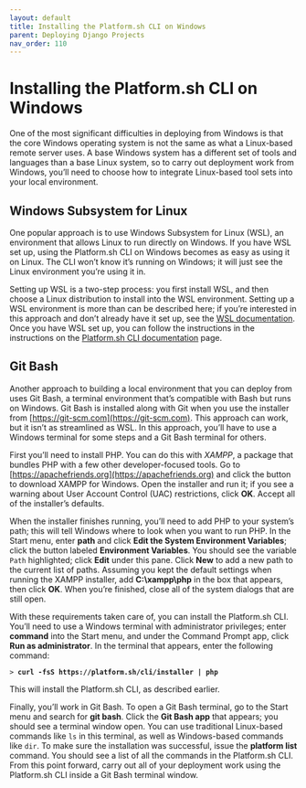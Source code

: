```yaml
---
layout: default
title: Installing the Platform.sh CLI on Windows
parent: Deploying Django Projects
nav_order: 110
---
```


# Installing the Platform.sh CLI on Windows

One of the most significant difficulties in deploying from Windows is that the core Windows operating system is not the same as what a Linux-based remote server uses. A base Windows system has a different set of tools and languages than a base Linux system, so to carry out deployment work from Windows, you’ll need to choose how to integrate Linux-based tool sets into your local environment.

## Windows Subsystem for Linux

One popular approach is to use Windows Subsystem for Linux (WSL), an environment that allows Linux to run directly on Windows. If you have WSL set up, using the Platform.sh CLI on Windows becomes as easy as using it on Linux. The CLI won’t know it’s running on Windows; it will just see the Linux environment you’re using it in.

Setting up WSL is a two-step process: you first install WSL, and then choose a Linux distribution to install into the WSL environment. Setting up a WSL environment is more than can be described here; if you’re interested in this approach and don’t already have it set up, see the [WSL documentation](https://docs.microsoft.com/en-us/windows/wsl/about). Once you have WSL set up, you can follow the instructions in the instructions on the [Platform.sh CLI documentation](https://docs.platform.sh/administration/cli.html) page.

## Git Bash

Another approach to building a local environment that you can deploy from uses Git Bash, a terminal environment that’s compatible with Bash but runs on Windows. Git Bash is installed along with Git when you use the installer from [https://git-scm.com](https://git-scm.com). This approach can work, but it isn’t as streamlined as WSL. In this approach, you’ll have to use a Windows terminal for some steps and a Git Bash terminal for others.

First you’ll need to install PHP. You can do this with *XAMPP*, a package that bundles PHP with a few other developer-focused tools. Go to [https://apachefriends.org](https://apachefriends.org) and click the button to download XAMPP for Windows. Open the installer and run it; if you see a warning about User Account Control (UAC) restrictions, click **OK**. Accept all of the installer’s defaults.

When the installer finishes running, you’ll need to add PHP to your system’s path; this will tell Windows where to look when you want to run PHP. In the Start menu, enter **path** and click **Edit the System Environment Variables**; click the button labeled **Environment Variables**. You should see the variable `Path` highlighted; click **Edit** under this pane. Click **New** to add a new path to the current list of paths. Assuming you kept the default settings when running the XAMPP installer, add **C:\xampp\php** in the box that appears, then click **OK**. When you’re finished, close all of the system dialogs that are still open.

With these requirements taken care of, you can install the Platform.sh CLI. You’ll need to use a Windows terminal with administrator privileges; enter **command** into the Start menu, and under the Command Prompt app, click **Run as administrator**. In the terminal that appears, enter the following command:

<pre class="highlight"><code>> <b>curl -fsS https://platform.sh/cli/installer | php</b></code></pre>

This will install the Platform.sh CLI, as described earlier.

Finally, you’ll work in Git Bash. To open a Git Bash terminal, go to the Start menu and search for **git bash**. Click the **Git Bash app** that appears; you should see a terminal window open. You can use traditional Linux-based commands like `ls` in this terminal, as well as Windows-based commands like `dir`. To make sure the installation was successful, issue the **platform list** command. You should see a list of all the commands in the Platform.sh CLI. From this point forward, carry out all of your deployment work using the Platform.sh CLI inside a Git Bash terminal window.